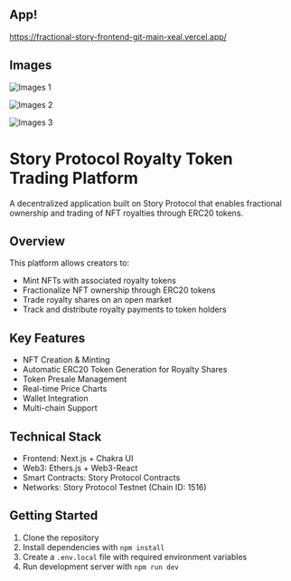 ## App!

https://fractional-story-frontend-git-main-xeal.vercel.app/

## Images

![Images 1](https://i.ibb.co/vHMp4gR/Screenshot-2024-11-11-at-2-02-33-PM.png)

![Images 2](https://i.ibb.co/Z8ckYc0/Screenshot-2024-11-11-at-2-02-41-PM.png)

![Images 3](https://i.ibb.co/HhP60sF/Screenshot-2024-11-11-at-2-02-49-PM.png)

# Story Protocol Royalty Token Trading Platform

A decentralized application built on Story Protocol that enables fractional ownership and trading of NFT royalties through ERC20 tokens.

## Overview

This platform allows creators to:

- Mint NFTs with associated royalty tokens
- Fractionalize NFT ownership through ERC20 tokens
- Trade royalty shares on an open market
- Track and distribute royalty payments to token holders

## Key Features

- NFT Creation & Minting
- Automatic ERC20 Token Generation for Royalty Shares
- Token Presale Management
- Real-time Price Charts
- Wallet Integration
- Multi-chain Support

## Technical Stack

- Frontend: Next.js + Chakra UI
- Web3: Ethers.js + Web3-React
- Smart Contracts: Story Protocol Contracts
- Networks: Story Protocol Testnet (Chain ID: 1516)

## Getting Started

1. Clone the repository
2. Install dependencies with `npm install`
3. Create a `.env.local` file with required environment variables
4. Run development server with `npm run dev`
